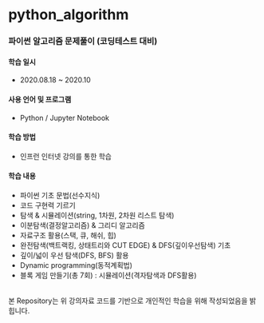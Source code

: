 # python_algorithm

### 파이썬 알고리즘 문제풀이 (코딩테스트 대비)

#### 학습 일시 
- 2020.08.18 ~ 2020.10

#### 사용 언어 및 프로그램 
- Python / Jupyter Notebook

#### 학습 방법
- 인프런 인터넷 강의를 통한 학습 
#### 학습 내용 

  - 파이썬 기초 문법(선수지식)
  - 코드 구현력 기르기
  - 탐색 & 시뮬레이션(string, 1차원, 2차원 리스트 탐색)
  - 이분탐색(결정알고리즘) & 그리디 알고리즘
  - 자료구조 활용(스택, 큐, 해쉬, 힙)
  - 완전탐색(백트랙킹, 상태트리와 CUT EDGE) & DFS(깊이우선탐색) 기초
  - 깊이/넓이 우선 탐색(DFS, BFS) 활용
  - Dynamic programming(동적계획법)
  - 블록 게임 만들기(총 7회) : 시뮬레이션(격자탐색과 DFS활용)<BR><BR>


본 Repository는 위 강의자료 코드를 기반으로 개인적인 학습을 위해 작성되었음을 밝힙니다.
